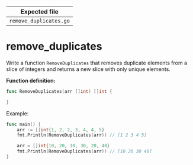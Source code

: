 | Expected file          |
| ---------------------- |
| `remove_duplicates.go` |

# remove_duplicates

Write a function `RemoveDuplicates` that removes duplicate elements from a slice of integers and returns a new slice with only unique elements.

**Function definition:**

```go
func RemoveDuplicates(arr []int) []int {

}
```

Example:

```go
func main() {
    arr := []int{1, 2, 2, 3, 4, 4, 5}
    fmt.Println(RemoveDuplicates(arr)) // [1 2 3 4 5]

    arr = []int{10, 20, 10, 30, 20, 40}
    fmt.Println(RemoveDuplicates(arr)) // [10 20 30 40]
}
```


